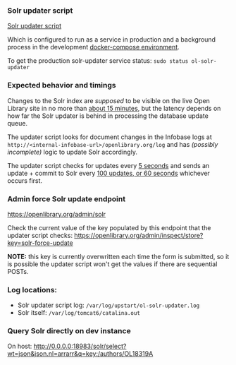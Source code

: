 ### Solr updater script
[Solr updater script](https://github.com/internetarchive/openlibrary/blob/master/scripts/new-solr-updater.py)

Which is configured to run as a service in production and a background process in the development 
[docker-compose environment](https://github.com/internetarchive/openlibrary/blob/cb167b78fac4199e57096009f1bbbdeb23ed4c72/docker/ol-docker-start.sh#L35).

To get the production solr-updater service status:
`sudo status ol-solr-updater`

### Expected behavior and timings

Changes to the Solr index are _supposed_ to be visible on the live Open Library site in no more than [about 15 minutes](https://github.com/internetarchive/openlibrary/blob/c4d877ee6410df6f70ab45718baebe52fdf366ba/openlibrary/templates/admin/solr.html#L21), but the latency depends on how far the Solr updater is behind in processing the database update queue.

The updater script looks for document changes in the Infobase logs at `http://<internal-infobase-url>/openlibrary.org/log` and has _(possibly incomplete)_ logic to update Solr accordingly.

The updater script checks for updates every [5 seconds](https://github.com/internetarchive/openlibrary/blob/0748d2ab0db7966fd82b0a84572edac293e08d24/scripts/new-solr-updater.py#L268) and sends an update + commit to Solr every [100 updates, or 60 seconds](https://github.com/internetarchive/openlibrary/blob/0748d2ab0db7966fd82b0a84572edac293e08d24/scripts/new-solr-updater.py#L198) whichever occurs first.


### Admin force Solr update endpoint

https://openlibrary.org/admin/solr

Check the current value of the key populated by this endpoint that the updater script checks:
https://openlibrary.org/admin/inspect/store?key=solr-force-update

**NOTE:** this key is currently overwritten each time the form is submitted, so it is possible the updater script won't get the values if there are sequential POSTs.

### Log locations:

* Solr updater script log: `/var/log/upstart/ol-solr-updater.log`
* Solr itself: `/var/log/tomcat6/catalina.out`

### Query Solr directly on dev instance
On host:
http://0.0.0.0:18983/solr/select?wt=json&json.nl=arrarr&q=key:/authors/OL18319A